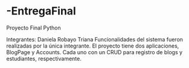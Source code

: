 # -EntregaFinal
Proyecto Final Python 

Integrantes: Daniela Robayo Triana
Funcionalidades del sistema fueron realizadas por la única integrante. El proyecto tiene dos aplicaciones, BlogPage y Accounts. Cada uno con un CRUD para registro de blogs y estudiantes, respectivamente. 
